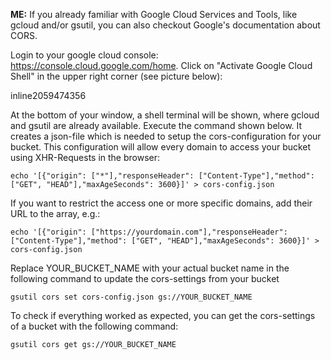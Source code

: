 **ME:** If you already familiar with Google Cloud Services and Tools, like gcloud and/or gsutil, you can also  checkout Google's documentation about CORS. 

Login to your google cloud console: https://console.cloud.google.com/home. Click on "Activate Google Cloud Shell" in the upper right corner (see picture below):

inline2059474356

At the bottom of your window, a shell terminal will be shown, where gcloud and gsutil are already available. Execute the command shown below. It creates a json-file which is needed to setup the cors-configuration for your bucket. This configuration will allow every domain to access your bucket using XHR-Requests in the browser: 
```
echo '[{"origin": ["*"],"responseHeader": ["Content-Type"],"method": ["GET", "HEAD"],"maxAgeSeconds": 3600}]' > cors-config.json
```

If you want to restrict the access one or more specific domains, add their URL to the array, e.g.: 
```
echo '[{"origin": ["https://yourdomain.com"],"responseHeader": ["Content-Type"],"method": ["GET", "HEAD"],"maxAgeSeconds": 3600}]' > cors-config.json
```

Replace YOUR_BUCKET_NAME with your actual bucket name in the following command to update the cors-settings from your bucket 
```
gsutil cors set cors-config.json gs://YOUR_BUCKET_NAME
```

To check if everything worked as expected, you can get the cors-settings of a bucket with the following command: 
```
gsutil cors get gs://YOUR_BUCKET_NAME
```

